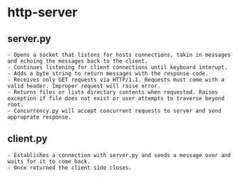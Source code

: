 # http-server

## server.py
    - Opens a socket that listens for hosts connections, takin in messages and echoing the messages back to the client.
    - Continues listening for client connections until keyboard interupt.
    - Adds a byte string to return messages with the response code.
    - Receives only GET requests via HTTP/1.1. Requests must come with a valid header. Improper request will raise error.
    - Returns files or lists directory contents when requested. Raises exception if file does not exist or user attempts to traverse beyond root. 
    - Concurrency.py will accept concurrent requests to server and send approprate response. 

## client.py
    - Establishes a connection with server.py and sends a message over and waits for it to come back.
    - Once returned the client side closes.